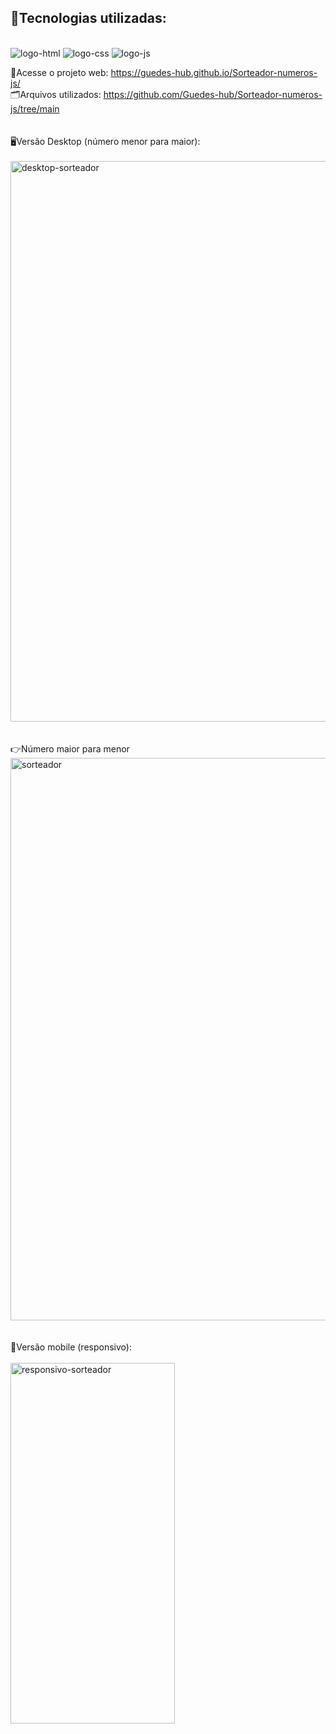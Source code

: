 



<h2>🤖Tecnologias utilizadas:</h2>
<br>

 <img src="https://img.shields.io/badge/HTML5-E34F26?style=for-the-badge&logo=html5&logoColor=white" alt="logo-html"  />
 <img src="https://img.shields.io/badge/CSS3-1572B6?style=for-the-badge&logo=css3&logoColor=white" alt="logo-css" />
  <img src="https://img.shields.io/badge/JavaScript-F7DF1E?style=for-the-badge&logo=JavaScript&logoColor=white" alt="logo-js" />
<br>

🚀Acesse o projeto web: https://guedes-hub.github.io/Sorteador-numeros-js/
<br>
🗂️Arquivos utilizados: https://github.com/Guedes-hub/Sorteador-numeros-js/tree/main
<br>
<br>
<br>
🖥️Versão Desktop (número menor para maior):
<br>
<br>
<img width="1918" height="897" alt="desktop-sorteador" src="https://github.com/user-attachments/assets/40205424-ced0-4599-986e-084b80da18bd" />
<br>
<br>
<br>
👉Número maior para menor
<img width="1907" height="900" alt="sorteador" src="https://github.com/user-attachments/assets/24369057-b7aa-4936-98c0-6e2d498b3a69" />
<br>
<br>
<br>
📱Versão mobile (responsivo):
<br>
<br>
<img width="263" height="577" alt="responsivo-sorteador" src="https://github.com/user-attachments/assets/cf9d8599-508a-47bb-bcf3-a99027c4d5f1" />



